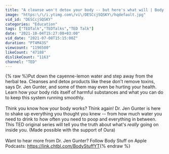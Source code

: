 ```yaml
---
title: "A cleanse won't detox your body -- but here's what will | Body Stuff with Dr. Jen Gunter"
image: "https:\/\/i.ytimg.com\/vi\/DESCcjSQSKY\/hqdefault.jpg"
vid_id: "DESCcjSQSKY"
categories: "Education"
tags: ["TEDTalk","TEDTalks","TED Talk"]
date: "2021-10-04T15:27:08+03:00"
vid_date: "2021-07-08T15:15:00Z"
duration: "PT4M43S"
viewcount: "1196500"
likeCount: "47188"
dislikeCount: "1163"
channel: "TED"
---
```

{% raw %}Put down the cayenne-lemon water and step away from the herbal tea. Cleanses and detox products like these don't remove toxins, says Dr. Jen Gunter, and some of them may even be hurting your health. Learn how your body rids itself of harmful substances and what you can do to keep this system running smoothly. <br /><br />Think you know how your body works? Think again! Dr. Jen Gunter is here to shake up everything you thought you knew -- from how much water you need to drink to how often you need to poop and everything in between. This TED original series will tell you the truth about what's *really* going on inside you. (Made possible with the support of Oura)<br /><br />Want to hear more from Dr. Jen Gunter? Follow Body Stuff on Apple Podcasts: <a rel="nofollow" target="blank" href="https://link.chtbl.com/BodyStuffYT">https://link.chtbl.com/BodyStuffYT</a>{% endraw %}
